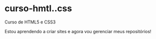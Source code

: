 # curso-hmtl..css
 Curso de HTML5 e CSS3

 Estou aprendendo a criar sites e agora vou gerenciar meus repositórios!
